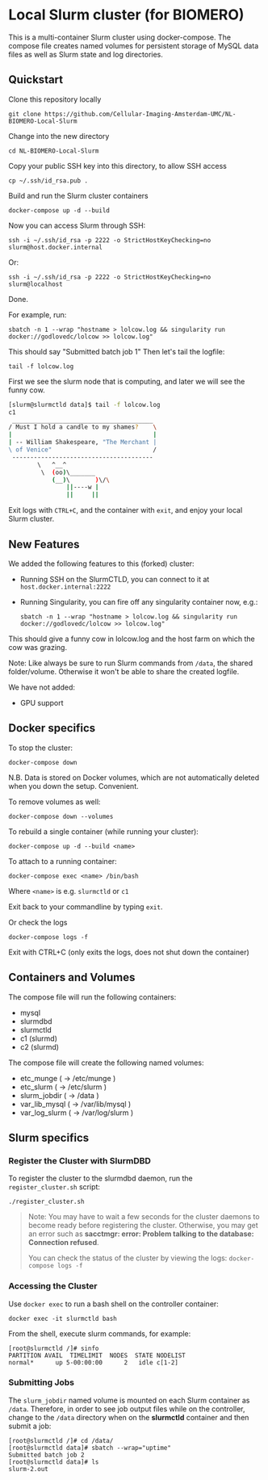 # Local Slurm cluster (for BIOMERO)

This is a multi-container Slurm cluster using docker-compose.  The compose file
creates named volumes for persistent storage of MySQL data files as well as
Slurm state and log directories.

## Quickstart

Clone this repository locally

    git clone https://github.com/Cellular-Imaging-Amsterdam-UMC/NL-BIOMERO-Local-Slurm

Change into the new directory

    cd NL-BIOMERO-Local-Slurm

Copy your public SSH key into this directory, to allow SSH access

    cp ~/.ssh/id_rsa.pub .

Build and run the Slurm cluster containers

    docker-compose up -d --build

Now you can access Slurm through SSH:

    ssh -i ~/.ssh/id_rsa -p 2222 -o StrictHostKeyChecking=no slurm@host.docker.internal

Or:

    ssh -i ~/.ssh/id_rsa -p 2222 -o StrictHostKeyChecking=no slurm@localhost

Done.

For example, run:

    sbatch -n 1 --wrap "hostname > lolcow.log && singularity run docker://godlovedc/lolcow >> lolcow.log"

This should say "Submitted batch job 1"
Then let's tail the logfile:

    tail -f lolcow.log

First we see the slurm node that is computing, and later we will see the funny cow.

```bash
[slurm@slurmctld data]$ tail -f lolcow.log
c1
 _______________________________________
/ Must I hold a candle to my shames?    \
|                                       |
| -- William Shakespeare, "The Merchant |
\ of Venice"                            /
 ---------------------------------------
        \   ^__^
         \  (oo)\_______
            (__)\       )\/\
                ||----w |
                ||     ||
```

Exit logs with `CTRL+C`, and the container with `exit`, and enjoy your local Slurm cluster.

## New Features

We added the following features to this (forked) cluster:
- Running SSH on the SlurmCTLD, you can connect to it at `host.docker.internal:2222`
- Running Singularity, you can fire off any singularity container now, e.g.:

    `sbatch -n 1 --wrap "hostname > lolcow.log && singularity run docker://godlovedc/lolcow >> lolcow.log"`

This should give a funny cow in lolcow.log and the host farm on which the cow was grazing.

Note: Like always be sure to run Slurm commands from `/data`, the shared folder/volume. Otherwise it won't be able to share the created logfile.


We have not added:
- GPU support

## Docker specifics 

To stop the cluster:

    docker-compose down

N.B. Data is stored on Docker volumes, which are not automatically deleted when you down the setup. Convenient.

To remove volumes as well:

    docker-compose down --volumes

To rebuild a single container (while running your cluster):

    docker-compose up -d --build <name>

To attach to a running container:

    docker-compose exec <name> /bin/bash

Where `<name>` is e.g. `slurmctld` or `c1`

Exit back to your commandline by typing `exit`.

Or check the logs

    docker-compose logs -f 

Exit with CTRL+C (only exits the logs, does not shut down the container)

## Containers and Volumes

The compose file will run the following containers:

* mysql
* slurmdbd
* slurmctld
* c1 (slurmd)
* c2 (slurmd)

The compose file will create the following named volumes:

* etc_munge         ( -> /etc/munge     )
* etc_slurm         ( -> /etc/slurm     )
* slurm_jobdir      ( -> /data          )
* var_lib_mysql     ( -> /var/lib/mysql )
* var_log_slurm     ( -> /var/log/slurm )

## Slurm specifics

### Register the Cluster with SlurmDBD

To register the cluster to the slurmdbd daemon, run the `register_cluster.sh`
script:

```console
./register_cluster.sh
```

> Note: You may have to wait a few seconds for the cluster daemons to become
> ready before registering the cluster.  Otherwise, you may get an error such
> as **sacctmgr: error: Problem talking to the database: Connection refused**.
>
> You can check the status of the cluster by viewing the logs: `docker-compose
> logs -f`

### Accessing the Cluster

Use `docker exec` to run a bash shell on the controller container:

```console
docker exec -it slurmctld bash
```

From the shell, execute slurm commands, for example:

```console
[root@slurmctld /]# sinfo
PARTITION AVAIL  TIMELIMIT  NODES  STATE NODELIST
normal*      up 5-00:00:00      2   idle c[1-2]
```

### Submitting Jobs

The `slurm_jobdir` named volume is mounted on each Slurm container as `/data`.
Therefore, in order to see job output files while on the controller, change to
the `/data` directory when on the **slurmctld** container and then submit a job:

```console
[root@slurmctld /]# cd /data/
[root@slurmctld data]# sbatch --wrap="uptime"
Submitted batch job 2
[root@slurmctld data]# ls
slurm-2.out
```
